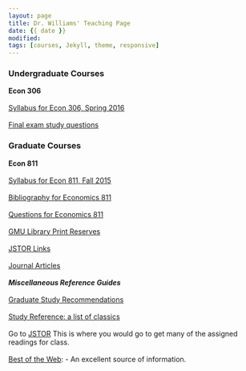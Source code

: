 ```yaml
---
layout: page
title: Dr. Williams' Teaching Page
date: {{ date }}
modified:
tags: [courses, Jekyll, theme, responsive]
---
```


### Undergraduate Courses

**Econ 306**  
<br>
[Syllabus for Econ 306, Spring 2016](econ306spring2015.pdf)  
<br>
[Final exam study questions](magnificence.html)  
    
### Graduate Courses

**Econ 811**  
<br>
[Syllabus for Econ 811, Fall 2015](811fall15.pdf)  
<br>
[Bibliography for Economics 811](bibliography.html)  
<br>
[Questions for Economics 811](811questions.html)  
<br>
[GMU Library Print Reserves](http://magik.gmu.edu/cgi-bin/Pwebrecon.cgi?DB=local&PAGE=rbSearch)  
<br>
[JSTOR Links](econ811JSTORlinks.pdf)    
<br>
[Journal Articles](journal-articles.html)   
<br>
**_Miscellaneous Reference Guides_**  
<br>
[Graduate Study Recommendations](recommendations.html)   
<br>
[Study Reference: a list of classics](study-references.html)    
<br>
Go to [JSTOR](http://www.jstor.org/) This is where you would go to get many of the assigned readings for class.  
<br>
[Best of the Web](http://botw.org/top/Science/Social_Sciences/Economics/): - An excellent source of information.  
<br>
